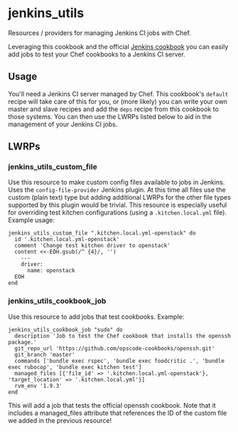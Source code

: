 jenkins_utils
==================

Resources / providers for managing Jenkins CI jobs with Chef. 

Leveraging this cookbook and the official [Jenkins cookbook](https://github.com/opscode-cookbooks/jenkins) 
you can easily add jobs to test your Chef cookbooks to a Jenkins CI server. 

Usage
-----

You'll need a Jenkins CI server managed by Chef. This cookbook's `default` recipe will take care of this for you, or (more likely) you can write your own master and slave recipes and add the `deps` recipe from this cookbook to those systems. You can then use the LWRPs listed below to aid in the management of your Jenkins CI jobs. 

LWRPs
-----

### jenkins_utils_custom_file

Use this resource to make custom config files available to jobs in Jenkins. Uses the `config-file-provider` Jenkins plugin. At this time all files use the custom (plain text) type but adding additional LWRPs for the other file types supported by this plugin would be trivial. This resource is especially useful for overriding test kitchen configurations (using a `.kitchen.local.yml` file).   Example usage: 

```
jenkins_utils_custom_file ".kitchen.local.yml-openstack" do
  id '.kitchen.local.yml-openstack'
  comment 'Change test kitchen driver to openstack'
  content <<-EOH.gsub(/^ {4}/, '')
    ---
    driver:
      name: openstack
  EOH
end
```

### jenkins_utils_cookbook_job

Use this resource to add jobs that test cookbooks. Example: 

```
jenkins_utils_cookbook_job "sudo" do
  description 'Job to test the Chef cookbook that installs the openssh package.'
  git_repo_url 'https://github.com/opscode-cookbooks/openssh.git'
  git_branch 'master'
  commands ['bundle exec rspec', 'bundle exec foodcritic .', 'bundle exec rubocop', 'bundle exec kitchen test']
  managed_files [{'file_id' => '.kitchen.local.yml-openstack'}, 'target_location' => '.kitchen.local.yml'}]
  rvm_env '1.9.3'
end
```

This will add a job that tests the official openssh cookbook. Note that it includes a managed_files attribute that references the ID of the custom file we added in the previous resource!
